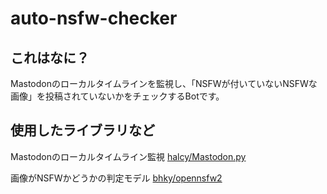 # auto-nsfw-checker
## これはなに？

Mastodonのローカルタイムラインを監視し、「NSFWが付いていないNSFWな画像」を投稿されていないかをチェックするBotです。

## 使用したライブラリなど

Mastodonのローカルタイムライン監視
[halcy/Mastodon.py](https://github.com/halcy/Mastodon.py)

画像がNSFWかどうかの判定モデル
[bhky/opennsfw2](https://github.com/bhky/opennsfw2)


